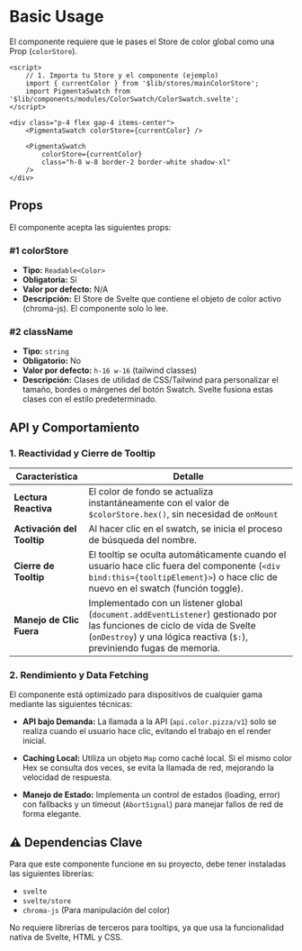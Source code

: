 # Basic Usage

El componente requiere que le pases el Store de color global como una Prop (`colorStore`).

```svelte
<script>
    // 1. Importa tu Store y el componente (ejemplo)
    import { currentColor } from '$lib/stores/mainColorStore'; 
    import PigmentaSwatch from '$lib/components/modules/ColorSwatch/ColorSwatch.svelte';
</script>

<div class="p-4 flex gap-4 items-center">
    <PigmentaSwatch colorStore={currentColor} /> 
    
    <PigmentaSwatch 
        colorStore={currentColor} 
        class="h-8 w-8 border-2 border-white shadow-xl" 
    />
</div>
```

## Props

El componente acepta las siguientes props:

### #1 colorStore

- **Tipo:** `Readable<Color>`
- **Obligatoria:** Sí
- **Valor por defecto:** N/A
- **Descripción:** El Store de Svelte que contiene el objeto de color activo (chroma-js). El componente solo lo lee.

### #2 className

- **Tipo:** `string`
- **Obligatorio:** No
- **Valor por defecto:** `h-16 w-16` (tailwind classes)
- **Descripción:** Clases de utilidad de CSS/Tailwind para personalizar el tamaño, bordes o márgenes del botón Swatch. Svelte fusiona estas clases con el estilo predeterminado.

## API y Comportamiento

### 1. Reactividad y Cierre de Tooltip

| Característica | Detalle |
|----------------|---------|
| **Lectura Reactiva** | El color de fondo se actualiza instantáneamente con el valor de `$colorStore.hex()`, sin necesidad de `onMount` |
| **Activación del Tooltip** | Al hacer clic en el swatch, se inicia el proceso de búsqueda del nombre. |
| **Cierre de Tooltip** | El tooltip se oculta automáticamente cuando el usuario hace clic fuera del componente (`<div bind:this={tooltipElement}>`) o hace clic de nuevo en el swatch (función toggle). |
| **Manejo de Clic Fuera** | Implementado con un listener global (`document.addEventListener`) gestionado por las funciones de ciclo de vida de Svelte (`onDestroy`) y una lógica reactiva (`$:`), previniendo fugas de memoria. |

### 2. Rendimiento y Data Fetching

El componente está optimizado para dispositivos de cualquier gama mediante las siguientes técnicas:

- **API bajo Demanda:** La llamada a la API (`api.color.pizza/v1`) solo se realiza cuando el usuario hace clic, evitando el trabajo en el render inicial.

- **Caching Local:** Utiliza un objeto `Map` como caché local. Si el mismo color Hex se consulta dos veces, se evita la llamada de red, mejorando la velocidad de respuesta.

- **Manejo de Estado:** Implementa un control de estados (loading, error) con fallbacks y un timeout (`AbortSignal`) para manejar fallos de red de forma elegante.

## ⚠️ Dependencias Clave

Para que este componente funcione en su proyecto, debe tener instaladas las siguientes librerías:

- `svelte`
- `svelte/store`
- `chroma-js` (Para manipulación del color)

No requiere librerías de terceros para tooltips, ya que usa la funcionalidad nativa de Svelte, HTML y CSS.